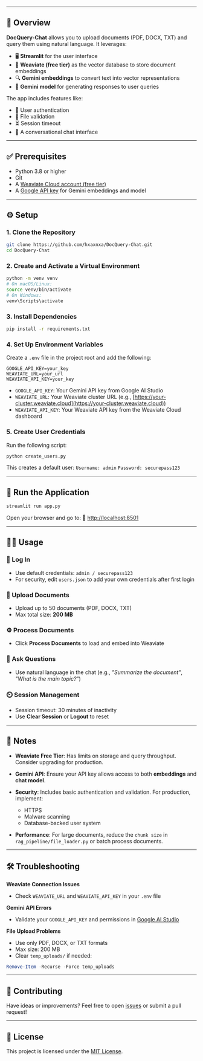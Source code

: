 
---

## 🌟 Overview

**DocQuery-Chat** allows you to upload documents (PDF, DOCX, TXT) and query them using natural language. It leverages:

- 🖥️ **Streamlit** for the user interface  
- 🧠 **Weaviate (free tier)** as the vector database to store document embeddings  
- 🔍 **Gemini embeddings** to convert text into vector representations  
- 💬 **Gemini model** for generating responses to user queries

The app includes features like:
- 🔐 User authentication
- 📁 File validation
- ⏳ Session timeout
- 💬 A conversational chat interface

---

## ✅ Prerequisites

- Python 3.8 or higher  
- Git  
- A [Weaviate Cloud account (free tier)](https://console.weaviate.cloud/)  
- A [Google API key](https://makersuite.google.com/app/apikey) for Gemini embeddings and model  

---

## ⚙️ Setup

### 1. Clone the Repository
```bash
git clone https://github.com/hxaxnxa/DocQuery-Chat.git
cd DocQuery-Chat
````

### 2. Create and Activate a Virtual Environment

```bash
python -m venv venv
# On macOS/Linux:
source venv/bin/activate
# On Windows:
venv\Scripts\activate
```

### 3. Install Dependencies

```bash
pip install -r requirements.txt
```

### 4. Set Up Environment Variables

Create a `.env` file in the project root and add the following:

```
GOOGLE_API_KEY=your_key
WEAVIATE_URL=your_url
WEAVIATE_API_KEY=your_key
```

* `GOOGLE_API_KEY`: Your Gemini API key from Google AI Studio
* `WEAVIATE_URL`: Your Weaviate cluster URL (e.g., [https://your-cluster.weaviate.cloud](https://your-cluster.weaviate.cloud))
* `WEAVIATE_API_KEY`: Your Weaviate API key from the Weaviate Cloud dashboard

### 5. Create User Credentials

Run the following script:

```bash
python create_users.py
```

This creates a default user:
`Username: admin`
`Password: securepass123`

---

## 🚀 Run the Application

```bash
streamlit run app.py
```

Open your browser and go to:
📍 [http://localhost:8501](http://localhost:8501)

---

## 🧑‍💻 Usage

### 🔐 Log In

* Use default credentials: `admin / securepass123`
* For security, edit `users.json` to add your own credentials after first login

### 📁 Upload Documents

* Upload up to 50 documents (PDF, DOCX, TXT)
* Max total size: **200 MB**

### ⚙️ Process Documents

* Click **Process Documents** to load and embed into Weaviate

### 💬 Ask Questions

* Use natural language in the chat (e.g., *"Summarize the document"*, *"What is the main topic?"*)

### ⏲️ Session Management

* Session timeout: 30 minutes of inactivity
* Use **Clear Session** or **Logout** to reset

---

## 📝 Notes

* **Weaviate Free Tier**: Has limits on storage and query throughput. Consider upgrading for production.
* **Gemini API**: Ensure your API key allows access to both **embeddings** and **chat model**.
* **Security**: Includes basic authentication and validation. For production, implement:

  * HTTPS
  * Malware scanning
  * Database-backed user system
* **Performance**: For large documents, reduce the `chunk size` in `rag_pipeline/file_loader.py` or batch process documents.

---

## 🛠️ Troubleshooting

**Weaviate Connection Issues**

* Check `WEAVIATE_URL` and `WEAVIATE_API_KEY` in your `.env` file

**Gemini API Errors**

* Validate your `GOOGLE_API_KEY` and permissions in [Google AI Studio](https://makersuite.google.com/)

**File Upload Problems**

* Use only PDF, DOCX, or TXT formats
* Max size: 200 MB
* Clear `temp_uploads/` if needed:

```powershell
Remove-Item -Recurse -Force temp_uploads
```

---

## 🤝 Contributing

Have ideas or improvements?
Feel free to open [issues](https://github.com/hxaxnxa/DocQuery-Chat/issues) or submit a pull request!

---

## 📄 License

This project is licensed under the [MIT License](License).
